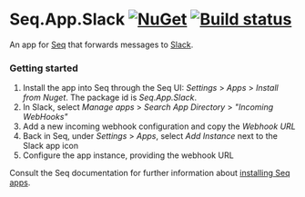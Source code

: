 # Seq.App.Slack [![NuGet](https://img.shields.io/nuget/v/Seq.App.Slack.svg?style=flat-square)](https://www.nuget.org/packages/Seq.App.Slack/) [![Build status](https://ci.appveyor.com/api/projects/status/rdi7sn0ediy7925q/branch/dev?svg=true)](https://ci.appveyor.com/project/datalust/seq-app-slack/branch/dev)

An app for [Seq](https://datalust.co/seq) that forwards messages to [Slack](https://slack.com).

### Getting started

 1. Install the app into Seq through the Seq UI: _Settings_ > _Apps_ > _Install from Nuget_. The package id is _Seq.App.Slack_.
 2. In Slack, select _Manage apps_ > _Search App Directory_ > _"Incoming WebHooks"_
 3. Add a new incoming webhook configuration and copy the _Webhook URL_
 4. Back in Seq, under _Settings_ > _Apps_, select _Add Instance_ next to the Slack app icon
 5. Configure the app instance, providing the webhook URL

Consult the Seq documentation for further information about [installing Seq apps](https://docs.datalust.co/docs/installing-seq-apps).
